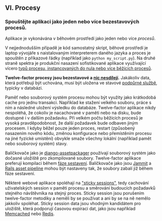 ## VI. Procesy
### Spouštějte aplikaci jako jeden nebo více bezestavových procesů.

Aplikace je vykonávána v běhovém prostředí jako jeden nebo více *procesů*.

V nejjednodušším případě je kód samostatný skript, běhové prostředí je laptop vývojáře s naistalovaným interpreterem daného jazyka a proces je spouštěn z příkazové řádky (například jako `python my_script.py`). Na druhé straně spektra je produkční nasazení sofistikované aplikace využívající vícero [typů procesu, instancovaných do nula nebo více běžících procesů](./concurrency).

**Twelve-factor procesy jsou bezestavové a [nic nesdílejí](http://en.wikipedia.org/wiki/Shared_nothing_architecture).** Jakákoliv data, která potřebují být uchována, musí být uložena ve stavové [podpůrné službě](./backing-services), typicky v databázi.

Paměť nebo souborový systém procesu mohou být využity jako krátkodobá cache pro jednu transakci. Například ke stažení velkého souboru, práce s ním a následné uložení výsledku do databáze. Twelve-factor aplikace nikdy nespoléhá, že cokoliv je nacachované v paměti nebo na disku, bude dostupné i v dalším požadavku. Při velkém počtu běžících procesů je vysoká pravděpodobnost, že další požadavek bude odbaven jiným procesem. I kdyby běžel pouze jeden proces, restart (způsobený nasazením nového kódu, změnou konfigurace nebo přemístěním procesu na jiné fyzické umístění) obvykle smaže všechny lokální (například pamět nebo souborový systém) stavy.

Balíčkovače jako je [django-assetpackager](http://code.google.com/p/django-assetpackager/) používají souborový systém jako dočasné uložiště pro zkompilované soubory. Twelve-factor aplikace preferují kompilaci během [fáze sestavení](/build-release-run). Balíčkovače jako jsou [Jammit](https://documentcloud.github.io/jammit/) a [Rails asset pipeline](http://ryanbigg.com/guides/asset_pipeline.html) mohou být nastaveny tak, že soubory zabalí již během fáze sestavení.

Některé webové aplikace spoléhají na ["sticky sessions"](http://en.wikipedia.org/wiki/Load_balancing_%28computing%29#Persistence), tedy cachování uživatelských session v paměti procesu a směrování budoucích požadavků stejného návštěvníka na stejný proces. Sticky session jsou porušením twelve-factor metodiky a neměli by se používat a ani by se na ně nemělo jakkoliv spoléhat. Sticky session data jsou vhodným kandidátem pro uložiště, která podporují časovou expiraci dat, jako jsou například [Memcached](http://memcached.org/) nebo [Redis](http://redis.io/).